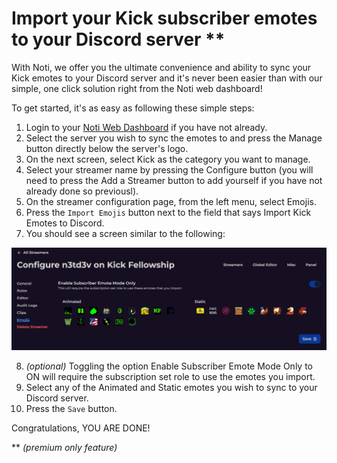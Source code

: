 # Import your Kick subscriber emotes to your Discord server **

With Noti, we offer you the ultimate convenience and ability to sync your Kick emotes to your Discord server and it's never been easier than with our simple, one click solution right from the Noti web dashboard!

To get started, it's as easy as following these simple steps:

1. Login to your [Noti Web Dashboard](https://notibot.app/dashboard) if you have not already.
2. Select the server you wish to sync the emotes to and press the Manage button directly below the server's logo.
3. On the next screen, select Kick as the category you want to manage.
4. Select your streamer name by pressing the Configure button (you will need to press the Add a Streamer button to add yourself if you have not already done so previousl).
5. On the streamer configuration page, from the left menu, select Emojis.
6. Press the `Import Emojis` button next to the field that says Import Kick Emotes to Discord.
7. You should see a screen similar to the following:

![](../../.gitbook/assets/emojis-import2.png)

8. *(optional)* Toggling the option Enable Subscriber Emote Mode Only to ON will require the subscription set role to use the emotes you import.
9. Select any of the Animated and Static emotes you wish to sync to your Discord server.
10. Press the `Save` button.

Congratulations, YOU ARE DONE!

** *(premium only feature)*
